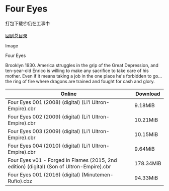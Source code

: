 # Four Eyes

打包下载📦仍在工事中

[回到总目录](/Catalogs.md)

Image

Four Eyes

Brooklyn 1930. America struggles in the grip of the Great Depression, and ten-year-old Enrico is willing to make any sacrifice to take care of his mother. Even if it means taking a job in the one place he's forbidden to go... the ring of fire where dragons are trained and fought for cash and glory.





Online | Download
--- | ---
Four Eyes 001 (2008) (digital) (Li'l Ultron-Empire).cbr | 9.18MiB
Four Eyes 002 (2009) (digital) (Li'l Ultron-Empire).cbr | 10.21MiB
Four Eyes 003 (2009) (digital) (Li'l Ultron-Empire).cbr | 10.15MiB
Four Eyes 004 (2010) (digital) (Li'l Ultron-Empire).cbr | 9.64MiB
Four Eyes v01 - Forged In Flames (2015, 2nd edition) (digital) (Son of Ultron-Empire).cbr | 178.34MiB
Four Eyes 001 (2016) (digital) (Minutemen-Rufio).cbz | 94.33MiB